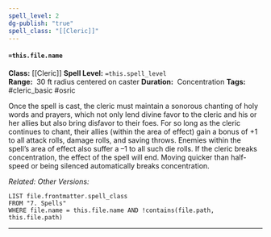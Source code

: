 ```yaml
---
spell_level: 2
dg-publish: "true"
spell_class: "[[Cleric]]"
---
```


#### `=this.file.name`

**Class:** [[Cleric]]
**Spell Level:** `=this.spell_level`  
**Range:**  30 ft radius centered on caster
**Duration:**  Concentration
**Tags:** #cleric_basic #osric

Once the spell is cast, the cleric must maintain a sonorous chanting of holy words and prayers, which not only lend divine favor to the cleric and his or her allies but also bring disfavor to their foes. For so long as the cleric continues to chant, their allies (within the area of effect) gain a bonus of +1 to all attack rolls, damage rolls, and saving throws. Enemies within the spell’s area of effect also suffer a –1 to all such die rolls. If the cleric breaks concentration, the effect of the spell will end. Moving quicker than half-speed or being silenced automatically breaks concentration.

*Related:* 
*Other Versions:*
```dataview
LIST file.frontmatter.spell_class
FROM "7. Spells"
WHERE file.name = this.file.name AND !contains(file.path, this.file.path)
```
___




  
